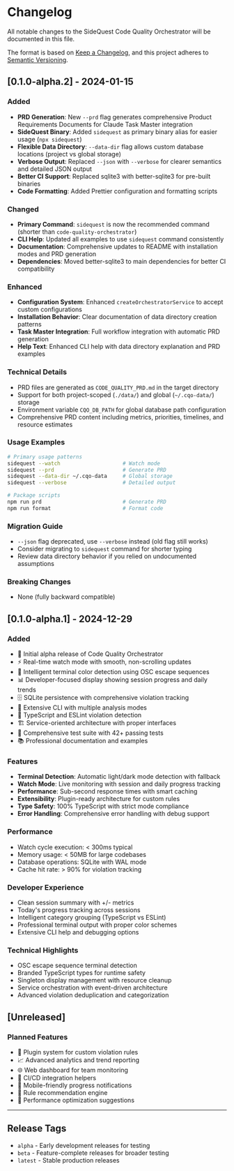# Changelog

All notable changes to the SideQuest Code Quality Orchestrator will be documented in this file.

The format is based on [Keep a Changelog](https://keepachangelog.com/en/1.0.0/),
and this project adheres to [Semantic Versioning](https://semver.org/spec/v2.0.0.html).

## [0.1.0-alpha.2] - 2024-01-15

### Added

- **PRD Generation**: New `--prd` flag generates comprehensive Product Requirements Documents for Claude Task Master integration
- **SideQuest Binary**: Added `sidequest` as primary binary alias for easier usage (`npx sidequest`)
- **Flexible Data Directory**: `--data-dir` flag allows custom database locations (project vs global storage)
- **Verbose Output**: Replaced `--json` with `--verbose` for clearer semantics and detailed JSON output
- **Better CI Support**: Replaced sqlite3 with better-sqlite3 for pre-built binaries
- **Code Formatting**: Added Prettier configuration and formatting scripts

### Changed

- **Primary Command**: `sidequest` is now the recommended command (shorter than `code-quality-orchestrator`)
- **CLI Help**: Updated all examples to use `sidequest` command consistently
- **Documentation**: Comprehensive updates to README with installation modes and PRD generation
- **Dependencies**: Moved better-sqlite3 to main dependencies for better CI compatibility

### Enhanced

- **Configuration System**: Enhanced `createOrchestratorService` to accept custom configurations
- **Installation Behavior**: Clear documentation of data directory creation patterns
- **Task Master Integration**: Full workflow integration with automatic PRD generation
- **Help Text**: Enhanced CLI help with data directory explanation and PRD examples

### Technical Details

- PRD files are generated as `CODE_QUALITY_PRD.md` in the target directory
- Support for both project-scoped (`./data/`) and global (`~/.cqo-data/`) storage
- Environment variable `CQO_DB_PATH` for global database path configuration
- Comprehensive PRD content including metrics, priorities, timelines, and resource estimates

### Usage Examples

```bash
# Primary usage patterns
sidequest --watch                    # Watch mode
sidequest --prd                      # Generate PRD
sidequest --data-dir ~/.cqo-data     # Global storage
sidequest --verbose                  # Detailed output

# Package scripts
npm run prd                          # Generate PRD
npm run format                       # Format code
```

### Migration Guide

- `--json` flag deprecated, use `--verbose` instead (old flag still works)
- Consider migrating to `sidequest` command for shorter typing
- Review data directory behavior if you relied on undocumented assumptions

### Breaking Changes

- None (fully backward compatible)

## [0.1.0-alpha.1] - 2024-12-29

### Added

- 🎉 Initial alpha release of Code Quality Orchestrator
- ⚡ Real-time watch mode with smooth, non-scrolling updates
- 🎨 Intelligent terminal color detection using OSC escape sequences
- 📊 Developer-focused display showing session progress and daily trends
- 🗄️ SQLite persistence with comprehensive violation tracking
- 🔧 Extensive CLI with multiple analysis modes
- 📝 TypeScript and ESLint violation detection
- 🏗️ Service-oriented architecture with proper interfaces
- 🧪 Comprehensive test suite with 42+ passing tests
- 📚 Professional documentation and examples

### Features

- **Terminal Detection**: Automatic light/dark mode detection with fallback
- **Watch Mode**: Live monitoring with session and daily progress tracking
- **Performance**: Sub-second response times with smart caching
- **Extensibility**: Plugin-ready architecture for custom rules
- **Type Safety**: 100% TypeScript with strict mode compliance
- **Error Handling**: Comprehensive error handling with debug support

### Performance

- Watch cycle execution: < 300ms typical
- Memory usage: < 50MB for large codebases
- Database operations: SQLite with WAL mode
- Cache hit rate: > 90% for violation tracking

### Developer Experience

- Clean session summary with +/- metrics
- Today's progress tracking across sessions
- Intelligent category grouping (TypeScript vs ESLint)
- Professional terminal output with proper color schemes
- Extensive CLI help and debugging options

### Technical Highlights

- OSC escape sequence terminal detection
- Branded TypeScript types for runtime safety
- Singleton display management with resource cleanup
- Service orchestration with event-driven architecture
- Advanced violation deduplication and categorization

## [Unreleased]

### Planned Features

- 🔌 Plugin system for custom violation rules
- 📈 Advanced analytics and trend reporting
- 🌐 Web dashboard for team monitoring
- 🔗 CI/CD integration helpers
- 📱 Mobile-friendly progress notifications
- 🎯 Rule recommendation engine
- 🚀 Performance optimization suggestions

---

## Release Tags

- `alpha` - Early development releases for testing
- `beta` - Feature-complete releases for broader testing
- `latest` - Stable production releases
